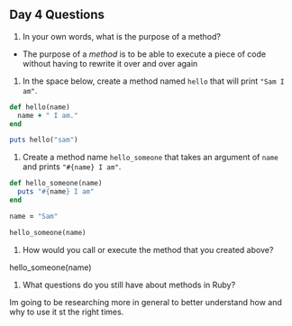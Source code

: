 ## Day 4 Questions

1. In your own words, what is the purpose of a method?

* The purpose of a *method* is to be able to execute a piece of code without having to rewrite it over and over again

1. In the space below, create a method named `hello` that will print `"Sam I am"`.
```ruby
def hello(name)
  name + " I am."
end

puts hello("sam")
```

1. Create a method name `hello_someone` that takes an argument of `name` and prints `"#{name} I am"`.

```ruby
def hello_someone(name)
  puts "#{name} I am"
end

name = "Sam"

hello_someone(name)
```

1. How would you call or execute the method that you created above?

hello_someone(name)

1. What questions do you still have about methods in Ruby?

Im going to be researching more in general to better understand how and why to use it st the right times.
